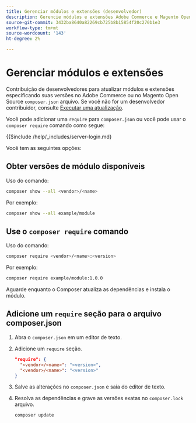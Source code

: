 ```yaml
---
title: Gerenciar módulos e extensões (desenvolvedor)
description: Gerencie módulos e extensões Adobe Commerce e Magento Open Source usando a interface de linha de comando e o gerenciador de pacotes do Composer.
source-git-commit: 3432ba8640a82269cb725b8b15854f20c270b1e3
workflow-type: tm+mt
source-wordcount: '143'
ht-degree: 2%

---
```



# Gerenciar módulos e extensões

Contribuição de desenvolvedores para atualizar módulos e extensões especificando suas versões no Adobe Commerce ou no Magento Open Source `composer.json` arquivo. Se você não for um desenvolvedor contribuidor, consulte [Executar uma atualização](../implementation/perform-upgrade.md).

Você pode adicionar uma `require` para `composer.json` ou você pode usar o `composer require` comando como segue:

{{$include /help/_includes/server-login.md}

Você tem as seguintes opções:

## Obter versões de módulo disponíveis

Uso do comando:

```bash
composer show --all <vendor>/<name>
```

Por exemplo:

```bash
composer show --all example/module
```

## Use o `composer require` comando

Uso do comando:

```bash
composer require <vendor>/<name>:<version>
```

Por exemplo:

```bash
composer require example/module:1.0.0
```

Aguarde enquanto o Composer atualiza as dependências e instala o módulo.

## Adicione um `require` seção para o arquivo composer.json

1. Abra o `composer.json` em um editor de texto.

1. Adicione um `require` seção.

   ```json
   "require": {
     "<vendor>/<name>": "<version>",
     "<vendor>/<name>": "<version>"
   }
   ```

1. Salve as alterações no `composer.json` e saia do editor de texto.

1. Resolva as dependências e grave as versões exatas no `composer.lock` arquivo.

   ```bash
   composer update
   ```
